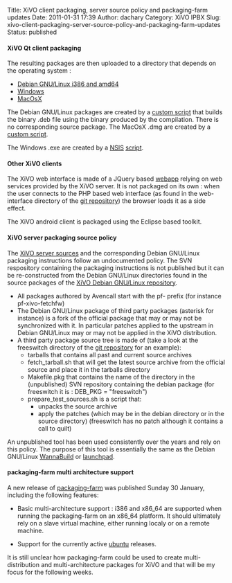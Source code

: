 Title: XiVO client packaging, server source policy and packaging-farm updates
Date: 2011-01-31 17:39
Author: dachary
Category: XiVO IPBX
Slug: xivo-client-packaging-server-source-policy-and-packaging-farm-updates
Status: published

#### XiVO Qt client packaging

The resulting packages are then uploaded to a directory that depends on
the operating system :

-   [Debian GNU/Linux i386 and
    amd64](http://downloads.xivo.io/xivo_cti_client/linux/debian/)
-   [Windows](http://downloads.xivo.io/xivo_cti_client/win32/)
-   [MacOsX](http://downloads.xivo.io/xivo_cti_client/macos/)

The Debian GNU/Linux packages are created by a [custom
script](http://git.proformatique.com/?p=official/xivo-client-qt.git;a=blob;f=cross/installer.sh)
that builds the binary .deb file using the binary produced by the
compilation. There is no corresponding source package. The MacOsX .dmg
are created by a [custom
script](http://git.proformatique.com/?p=official/xivo-client-qt.git;a=blob;f=cross/build_config/on-MacOsX-SnowLeopard).

The Windows .exe are created by a
[NSIS](http://en.wikipedia.org/wiki/Nullsoft_Scriptable_Install_System)
[script](http://git.proformatique.com/?p=official/xivo-client-qt.git;a=blob;f=cross/installer_config/win32-shared).

#### Other XiVO clients

The XiVO web interface is made of a JQuery based
[webapp](http://git.proformatique.com/?p=official/xivo-client-web.git)
relying on web services provided by the XiVO server. It is not packaged
on its own : when the user connects to the PHP based web interface (as
found in the web-interface directory of the [git
repository](http://git.xivo.io/xivo-skaro.git/)) the browser loads it as
a side effect.

The XiVO android client is packaged using the Eclipse based toolkit.

#### XiVO server packaging source policy

The [XiVO server sources](http://git.xivo.io/) and the corresponding
Debian GNU/Linux packaging instructions follow an undocumented policy.
The SVN respository containing the packaging instructions is not
published but it can be re-constructed from the Debian GNU/Linux
directories found in the source packages of the [XiVO Debian GNU/Linux
repository](http://dak.proformatique.com/debian/).

-   All packages authored by Avencall start with the pf- prefix (for
    instance pf-xivo-fetchfw)
-   The Debian GNU/Linux package of third party packages (asterisk
    for instance) is a fork of the official package that may or may not
    be synchronized with it. In particular patches applied to the
    upstream in Debian GNU/Linux may or may not be applied in the
    XiVO distribution.
-   A third party package source tree is made of (take a look at the
    freeswitch directory of the [git
    repository](http://git.xivo.io/xivo-skaro.git/) for an example):
    -   tarballs that contains all past and current source archives
    -   fetch\_tarball.sh that will get the latest source archive from
        the official source and place it in the tarballs directory
    -   Makefile.pkg that contains the name of the directory in
        the (unpublished) SVN repository containing the debian package
        (for freeswitch it is : DEB\_PKG = "freeswitch")
    -   prepare\_test\_sources.sh is a script that:
        -   unpacks the source archive
        -   apply the patches (which may be in the debian directory or
            in the source directory) (freeswitch has no patch although
            it contains a call to quilt)

An unpublished tool has been used consistently over the years and rely
on this policy. The purpose of this tool is essentially the same as the
Debian GNU/Linux
[WannaBuild](http://wiki.debian.org/DebianWannaBuildInfrastructure) or
[launchpad](https://launchpad.net/).

#### packaging-farm multi architecture support

A new release of [packaging-farm](http://packaging-farm.dachary.org) was
published Sunday 30 January, including the following features:

-   Basic multi-architecture support : i386 and x86\_64 are supported
    when running the packaging-farm on an x86\_64 platform. It should
    ultimately rely on a slave virtual machine, either running localy or
    on a remote machine.

<!-- -->

-   Support for the currently active
    [ubuntu](https://wiki.ubuntu.com/Releases) releases.

It is still unclear how packaging-farm could be used to create
multi-distribution and multi-architecture packages for XiVO and that
will be my focus for the following weeks.

</p>

